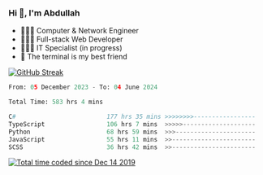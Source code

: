 <h3>Hi 👋, I'm Abdullah</h3>

- 👷🏼‍♂️ Computer & Network Engineer
- 👨🏻‍💻 Full-stack Web Developer
- 👨🏻‍💻 IT Specialist (in progress)
- 🖤 The terminal is my best friend

[![GitHub Streak](https://streak-stats.demolab.com?user=al3bad&theme=transparent&date_format=j%20M%5B%20Y%5D)](https://git.io/streak-stats)

<!--START_SECTION:waka-->

```python
From: 05 December 2023 - To: 04 June 2024

Total Time: 583 hrs 4 mins

C#                         177 hrs 35 mins >>>>>>>>-----------------   30.18 %
TypeScript                 106 hrs 7 mins  >>>>>--------------------   18.03 %
Python                     68 hrs 59 mins  >>>----------------------   11.72 %
JavaScript                 55 hrs 11 mins  >>-----------------------   09.38 %
SCSS                       36 hrs 42 mins  >>-----------------------   06.24 %
```

<!--END_SECTION:waka-->

<p>
  <a href="https://wakatime.com/@ce2a2aac-0d6b-4d65-b864-8a4bcaf12967"><img src="https://wakatime.com/badge/user/ce2a2aac-0d6b-4d65-b864-8a4bcaf12967.svg" alt="Total time coded since Dec 14 2019" /></a>
</p>
